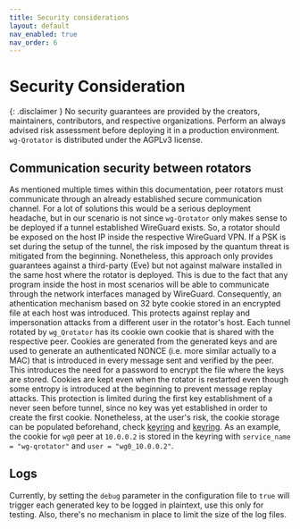 ```yaml
---
title: Security considerations
layout: default
nav_enabled: true
nav_order: 6
---
```


# Security Consideration

{: .disclaimer }
No security guarantees are provided by the creators, maintainers, contributors, and respective organizations. Perform an always advised risk assessment before deploying it in a production environment. `wg-Qrotator` is distributed under the AGPLv3 license.

## Communication security between rotators

As mentioned multiple times within this documentation, peer rotators must communicate through an already established secure communication channel. For a lot of solutions this would be a serious deployment headache, but in our scenario is not since `wg-Qrotator` only makes sense to be deployed if a tunnel established WireGuard exists. So, a rotator should be exposed on the host IP inside the respective WireGuard VPN. If a PSK is set during the setup of the tunnel, the risk imposed by the quantum threat is mitigated from the beginning. Nonetheless, this approach only provides guarantees against a third-party (Eve) but not against malware installed in the same host where the rotator is deployed. This is due to the fact that any program inside the host in most scenarios will be able to communicate through the network interfaces managed by WireGuard. Consequently, an athentication mechanism based on 32 byte cookie stored in an encrypted file at each host was introduced. This protects against replay and impersonation attacks from a different user in the rotator's host. Each tunnel rotated by `wg_Qrotator` has its cookie own cookie that is shared with the respective peer. Cookies are generated from the generated keys and are used to generate an authenticated NONCE (i.e. more similar actually to a MAC) that is introduced in every message sent and verified by the peer. This introduces the need for a password to encrypt the file where the keys are stored. Cookies are kept even when the rotator is restarted even though some entropy is introduced at the beginning to prevent message replay attacks. This protection is limited during the first key establishment of a never seen before tunnel, since no key was yet established in order to create the first cookie. Nonetheless, at the user's risk, the cookie storage can be populated beforehand, check [keyring](https://pypi.org/project/keyring/) and [keyring](https://pypi.org/project/keyrings.alt/). As an example, the cookie for `wg0` peer at `10.0.0.2` is stored in the keyring with `service_name = "wg-qrotator"` and `user = "wg0_10.0.0.2"`.

## Logs

Currently, by setting the `debug` parameter in the configuration file to `true` will trigger each generated key to be logged in plaintext, use this only for testing. Also, there's no mechanism in place to limit the size of the log files. 


